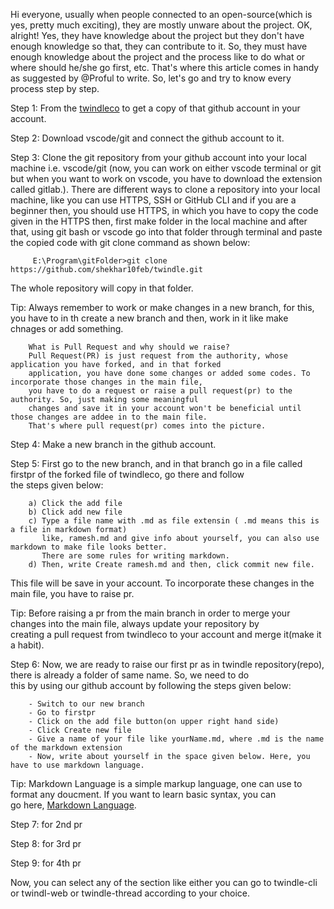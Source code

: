 Hi everyone, usually when people connected to an open-source(which is yes, pretty much exciting), they are mostly unware about the 
project. OK, alright! Yes, they have knowledge about the project but they don't have enough knowledge so that, they can contribute 
to it. So, they must have enough knowledge about the project and the process like to do what or where should he/she go first, etc. 
That's where this article comes in handy as suggested by @Proful to write. So, let's go and try to know every process step by step. 

Step 1: From the [twindleco](https://github.com/twindle-co/twindle) to get a copy of that github account in your account.
 
Step 2: Download vscode/git and connect the github account to it.

Step 3: Clone the git repository from your github account into your local machine i.e. vscode/git (now, you can work on either vscode 
        terminal or git but when you want to work on vscode, you have to download the extension called gitlab.). There are different 
        ways to clone a repository into your local machine, like you can use HTTPS, SSH or GitHub CLI and if you are a beginner then, 
        you should use HTTPS, in which you have to copy the code given in the HTTPS then, first make folder in the local machine and 
        after that, using git bash or vscode go into that folder through terminal and paste the copied code with git clone command 
        as shown below:
         
         E:\Program\gitFolder>git clone https://github.com/shekhar10feb/twindle.git

The whole repository will copy in that folder.

Tip:    Always remember to work or make changes in a new branch, for this, you have to in th create a new branch and then, work in it 
        like make chnages or add something.
        
        What is Pull Request and why should we raise?
        Pull Request(PR) is just request from the authority, whose application you have forked, and in that forked 
        application, you have done some changes or added some codes. To incorporate those changes in the main file, 
        you have to do a request or raise a pull request(pr) to the authority. So, just making some meaningful 
        changes and save it in your account won't be beneficial until those changes are addee in to the main file. 
        That's where pull request(pr) comes into the picture. 
            
Step 4: Make a new branch in the github account.

Step 5: First go to the new branch, and in that branch go in a file called firstpr of the forked file of twindleco, go there and follow     
        the steps given below: 
        
        a) Click the add file  
        b) Click add new file
        c) Type a file name with .md as file extensin ( .md means this is a file in markdown format)
           like, ramesh.md and give info about yourself, you can also use markdown to make file looks better. 
           There are some rules for writing markdown.
        d) Then, write Create ramesh.md and then, click commit new file.
        
This file will be save in your account. To incorporate these changes in the main file, you have to raise pr.
        
Tip:    Before raising a pr from the main branch in order to merge your changes into the main file, always update your repository by      
        creating a pull request from twindleco to your account and merge it(make it a habit).
     
     
Step 6: Now, we are ready to raise our first pr as in twindle repository(repo), there is already a folder of same name. So, we need to do     
        this by using our github account by following the steps given below:
   
        - Switch to our new branch
        - Go to firstpr
        - Click on the add file button(on upper right hand side)
        - Click Create new file
        - Give a name of your file like yourName.md, where .md is the name of the markdown extension
        - Now, write about yourself in the space given below. Here, you have to use markdown language.
   
Tip:   Markdown Language is a simple markup language, one can use to format any doucment. If you want to learn basic syntax, you can     
       go here, [Markdown Language](https://www.markdownguide.org/basic-syntax/).
        
Step 7: for 2nd pr
 
Step 8: for 3rd pr
 
Step 9: for 4th pr
 
Now, you can select any of the section like either you can go to twindle-cli or twindl-web or twindle-thread according to your choice.

